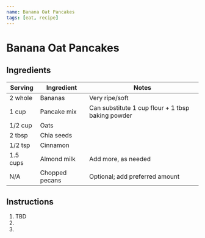 ```yaml
---
name: Banana Oat Pancakes
tags: [eat, recipe]
---
```


# Banana Oat Pancakes

## Ingredients

| Serving | Ingredient | Notes |
|-|-|-|
| 2 whole | Bananas | Very ripe/soft |
| 1 cup | Pancake mix | Can substitute 1 cup flour + 1 tbsp baking powder |
| 1/2 cup | Oats |  |
| 2 tbsp | Chia seeds |  |
| 1/2 tsp | Cinnamon |  |
| 1.5 cups | Almond milk | Add more, as needed |
| N/A | Chopped pecans | Optional; add preferred amount |

## Instructions

1. TBD
1. 
1. 